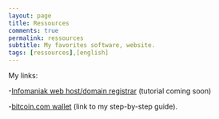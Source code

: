 ```yaml
---
layout: page
title: Ressources
comments: true
permalink: ressources
subtitle: My favorites software, website. 
tags: [ressources],[english]
---
```

My links: 

-[Infomaniak web host/domain registrar](https://www.infomaniak.com/fr?utm_term=5d34f262c4614) (tutorial coming soon)

-[bitcoin.com wallet](https://www.fredbarre.com/bitcoinwallet) (link to my step-by-step guide).

